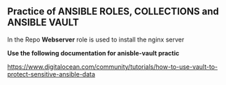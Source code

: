 ## Practice of ANSIBLE ROLES, COLLECTIONS and ANSIBLE VAULT
In the Repo **Webserver** role is used to install the nginx server


**Use the following documentation for anisble-vault practic**

https://www.digitalocean.com/community/tutorials/how-to-use-vault-to-protect-sensitive-ansible-data
